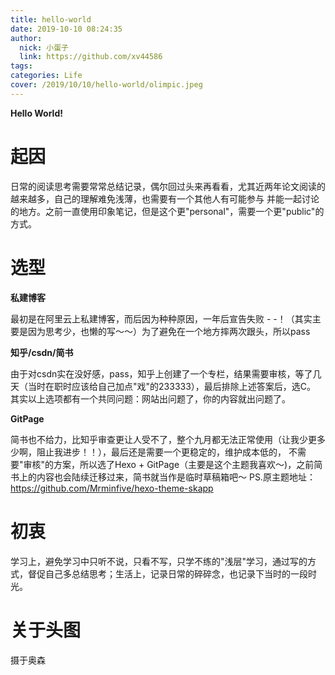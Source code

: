 ```yaml
---
title: hello-world
date: 2019-10-10 08:24:35
author:
  nick: 小蛋子
  link: https://github.com/xv44586
tags:
categories: Life
cover: /2019/10/10/hello-world/olimpic.jpeg
---
```

**Hello World!**

<!-- toc -->

# 起因
日常的阅读思考需要常常总结记录，偶尔回过头来再看看，尤其近两年论文阅读的越来越多，自己的理解难免浅薄，也需要有一个其他人有可能参与
并能一起讨论的地方。之前一直使用印象笔记，但是这个更"personal"，需要一个更"public"的方式。

# 选型

**私建博客**

最初是在阿里云上私建博客，而后因为种种原因，一年后宣告失败 - -！（其实主要是因为思考少，也懒的写～～）为了避免在一个地方摔两次跟头，所以pass

**知乎/csdn/简书**

由于对csdn实在没好感，pass，知乎上创建了一个专栏，结果需要审核，等了几天（当时在职时应该给自己加点"戏"的233333），最后排除上述答案后，选C。
其实以上选项都有一个共同问题：网站出问题了，你的内容就出问题了。

**GitPage**

简书也不给力，比知乎审查更让人受不了，整个九月都无法正常使用（让我少更多少啊，阻止我进步！！），最后还是需要一个更稳定的，维护成本低的，
不需要"审核"的方案，所以选了Hexo + GitPage（主要是这个主题我喜欢～)，之前简书上的内容也会陆续迁移过来，简书就当作是临时草稿箱吧～
PS.原主题地址：https://github.com/Mrminfive/hexo-theme-skapp

# 初衷
学习上，避免学习中只听不说，只看不写，只学不练的"浅层"学习，通过写的方式，督促自己多总结思考；生活上，记录日常的碎碎念，也记录下当时的一段时光。

# 关于头图
摄于奥森